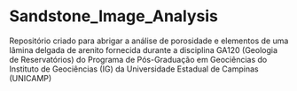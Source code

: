 # Sandstone_Image_Analysis
Repositório criado para abrigar a análise de porosidade e elementos de uma lâmina delgada de arenito fornecida durante a disciplina GA120 (Geologia de Reservatórios) do Programa de Pós-Graduação em Geociências do Instituto de Geociências (IG) da Universidade Estadual de Campinas (UNICAMP)
